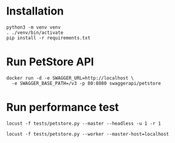 # Installation
```
python3 -m venv venv
. ./venv/bin/activate
pip install -r requirements.txt
```


# Run PetStore API
```
docker run -d -e SWAGGER_URL=http://localhost \
  -e SWAGGER_BASE_PATH=/v3 -p 80:8080 swaggerapi/petstore
  ```

# Run performance test
```
locust -f tests/petstore.py --master --headless -u 1 -r 1
```

```
locust -f tests/petstore.py --worker --master-host=localhost
```